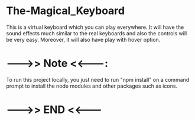 # The-Magical_Keyboard
This is a virtual keyboard which you can play everywhere. It will have the sound effects much similar to the real keyboards and also the controls will be very easy. Moreover, it will also have play with hover option.

# --->> Note <<---:
To run this project locally, you just need to run "npm install" on a command prompt to install the node modules and other packages such as icons.
# --->> END <<---
